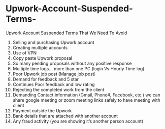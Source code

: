 # Upwork-Account-Suspended-Terms-
Upwork Account Suspended Terms That We Need To Avoid 
1.	Selling and purchasing Upwork account
2.	Creating multiple accounts
3.	Use of VPN
4.	Copy paste Upwork proposal
5.	So many pending proposals without any positive response
6.	Multiple time logs… more than one PC (login Vs Hourly Time log)
7.	Poor Upwork job post (Manage job post)
8.	Demand for feedback and 5 star
9.	Continues Poor feedback and low rating
10.	Rejecting the completed work from the client
11.	Demanding Contact information (Gmail, Phone#, Facebook, etc.) we can share google meeting or zoom meeting links safely to have meeting with client
12.	Payment outside the Upwork
13.	Bank details that are attached with another account
14.	Any fraud activity (you are showing it’s another person account)